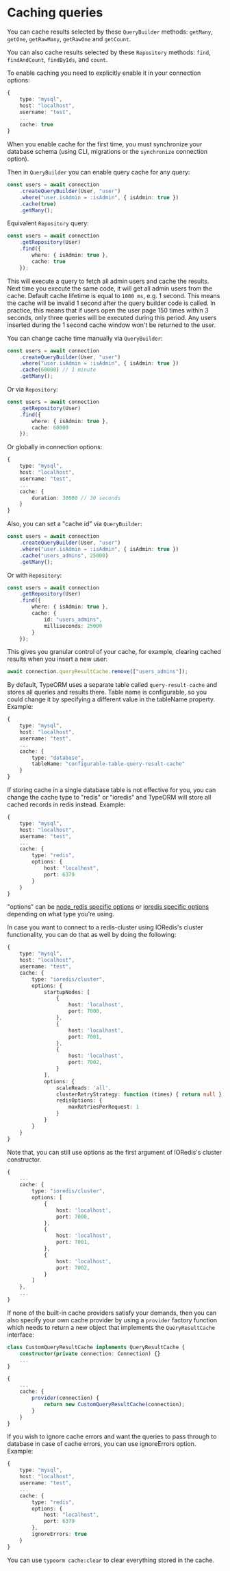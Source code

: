 # Caching queries

You can cache results selected by these `QueryBuilder` methods: `getMany`, `getOne`, `getRawMany`, `getRawOne`  and `getCount`.

 You can also cache results selected by these `Repository` methods: `find`, `findAndCount`, `findByIds`, and `count`.

To enable caching you need to explicitly enable it in your connection options:

```typescript
{
    type: "mysql",
    host: "localhost",
    username: "test",
    ...
    cache: true
}
```

When you enable cache for the first time,
you must synchronize your database schema (using CLI, migrations or the `synchronize` connection option).

Then in `QueryBuilder` you can enable query cache for any query:

```typescript
const users = await connection
    .createQueryBuilder(User, "user")
    .where("user.isAdmin = :isAdmin", { isAdmin: true })
    .cache(true)
    .getMany();
```

Equivalent `Repository` query:
```typescript
const users = await connection
    .getRepository(User)
    .find({
        where: { isAdmin: true },
        cache: true
    });
```

This will execute a query to fetch all admin users and cache the results.
Next time you execute the same code, it will get all admin users from the cache.
Default cache lifetime is equal to `1000 ms`, e.g. 1 second.
This means the cache will be invalid 1 second after the query builder code is called.
In practice, this means that if users open the user page 150 times within 3 seconds, only three queries will be executed during this period.
Any users inserted during the 1 second cache window won't be returned to the user.

You can change cache time manually via `QueryBuilder`:

```typescript
const users = await connection
    .createQueryBuilder(User, "user")
    .where("user.isAdmin = :isAdmin", { isAdmin: true })
    .cache(60000) // 1 minute
    .getMany();
```

Or via `Repository`:

```typescript
const users = await connection
    .getRepository(User)
    .find({
        where: { isAdmin: true },
        cache: 60000
    });
```

Or globally in connection options:

```typescript
{
    type: "mysql",
    host: "localhost",
    username: "test",
    ...
    cache: {
        duration: 30000 // 30 seconds
    }
}
```

Also, you can set a "cache id" via `QueryBuilder`:

```typescript
const users = await connection
    .createQueryBuilder(User, "user")
    .where("user.isAdmin = :isAdmin", { isAdmin: true })
    .cache("users_admins", 25000)
    .getMany();
```

Or with `Repository`:
```typescript
const users = await connection
    .getRepository(User)
    .find({
        where: { isAdmin: true },
        cache: {
            id: "users_admins",
            milliseconds: 25000
        }
    });
```

This gives you granular control of your cache,
for example, clearing cached results when you insert a new user:

```typescript
await connection.queryResultCache.remove(["users_admins"]);
```


By default, TypeORM uses a separate table called `query-result-cache` and stores all queries and results there.
Table name is configurable, so you could change it by specifying a different value in the tableName property.
Example:

```typescript
{
    type: "mysql",
    host: "localhost",
    username: "test",
    ...
    cache: {
        type: "database",
        tableName: "configurable-table-query-result-cache"
    }
}
```

If storing cache in a single database table is not effective for you,
you can change the cache type to "redis" or "ioredis" and TypeORM will store all cached records in redis instead.
Example:

```typescript
{
    type: "mysql",
    host: "localhost",
    username: "test",
    ...
    cache: {
        type: "redis",
        options: {
            host: "localhost",
            port: 6379
        }
    }
}
```

"options" can be [node_redis specific options](https://github.com/redis/node-redis/blob/master/docs/client-configuration.md) or [ioredis specific options](https://github.com/luin/ioredis/blob/master/API.md#new-redisport-host-options) depending on what type you're using.

In case you want to connect to a redis-cluster using IORedis's cluster functionality, you can do that as well by doing the following:

```typescript
{
    type: "mysql",
    host: "localhost",
    username: "test",
    cache: {
        type: "ioredis/cluster",
        options: {
            startupNodes: [
                {
                    host: 'localhost',
                    port: 7000,
                },
                {
                    host: 'localhost',
                    port: 7001,
                },
                {
                    host: 'localhost',
                    port: 7002,
                }
            ],
            options: {
                scaleReads: 'all',
                clusterRetryStrategy: function (times) { return null },
                redisOptions: {
                    maxRetriesPerRequest: 1
                }
            }
        }
    }
}
```

Note that, you can still use options as the first argument of IORedis's cluster constructor.

```typescript
{
    ...
    cache: {
        type: "ioredis/cluster",
        options: [
            {
                host: 'localhost',
                port: 7000,
            },
            {
                host: 'localhost',
                port: 7001,
            },
            {
                host: 'localhost',
                port: 7002,
            }
        ]
    },
    ...
}
```

If none of the built-in cache providers satisfy your demands, then you can also specify your own cache provider by using a `provider` factory function which needs to return a new object that implements the `QueryResultCache` interface:

```typescript
class CustomQueryResultCache implements QueryResultCache {
    constructor(private connection: Connection) {}
    ...
}
```

```typescript
{
    ...
    cache: {
        provider(connection) {
            return new CustomQueryResultCache(connection);
        }
    }
}
```

If you wish to ignore cache errors and want the queries to pass through to database in case of cache errors, you can use ignoreErrors option. 
Example:

```typescript
{
    type: "mysql",
    host: "localhost",
    username: "test",
    ...
    cache: {
        type: "redis",
        options: {
            host: "localhost",
            port: 6379
        },
        ignoreErrors: true
    }
}
```

You can use `typeorm cache:clear` to clear everything stored in the cache.
